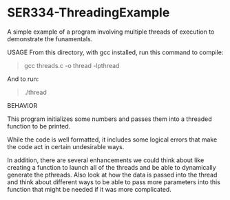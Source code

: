 # SER334-ThreadingExample
A simple example of a program involving multiple threads of execution to demonstrate the funamentals.

USAGE
From this directory, with gcc installed, run this command to compile:
> gcc threads.c -o thread -lpthread

And to run:
> ./thread

BEHAVIOR

This program initializes some numbers and passes them into a threaded function to be printed.

While the code is well formatted, it includes some logical errors that make the code act in certain undesirable ways.

In addition, there are several enhancements we could think about like creating a function to launch all of the threads and be able to dynamically generate the pthreads.  Also look at how the data is passed into the thread and think about different ways to be able to pass more parameters into this function that might be needed if it was more complicated.
